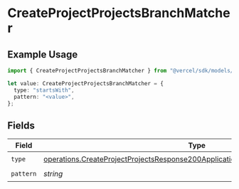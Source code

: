 # CreateProjectProjectsBranchMatcher

## Example Usage

```typescript
import { CreateProjectProjectsBranchMatcher } from "@vercel/sdk/models/operations/createproject.js";

let value: CreateProjectProjectsBranchMatcher = {
  type: "startsWith",
  pattern: "<value>",
};
```

## Fields

| Field                                                                                                                                                                                  | Type                                                                                                                                                                                   | Required                                                                                                                                                                               | Description                                                                                                                                                                            |
| -------------------------------------------------------------------------------------------------------------------------------------------------------------------------------------- | -------------------------------------------------------------------------------------------------------------------------------------------------------------------------------------- | -------------------------------------------------------------------------------------------------------------------------------------------------------------------------------------- | -------------------------------------------------------------------------------------------------------------------------------------------------------------------------------------- |
| `type`                                                                                                                                                                                 | [operations.CreateProjectProjectsResponse200ApplicationJSONResponseBodyTargetsType](../../models/operations/createprojectprojectsresponse200applicationjsonresponsebodytargetstype.md) | :heavy_check_mark:                                                                                                                                                                     | N/A                                                                                                                                                                                    |
| `pattern`                                                                                                                                                                              | *string*                                                                                                                                                                               | :heavy_check_mark:                                                                                                                                                                     | N/A                                                                                                                                                                                    |